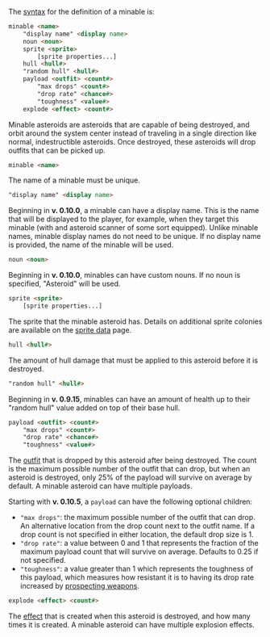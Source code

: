 The [syntax](DataFormat#grammar-specifications) for the definition of a minable is:

```html
minable <name>
	"display name" <display name>
	noun <noun>
	sprite <sprite>
		[sprite properties...]
	hull <hull#>
	"random hull" <hull#>
	payload <outfit> <count#>
		"max drops" <count#>
		"drop rate" <chance#>
		"toughness" <value#>
	explode <effect> <count#>
```

Minable asteroids are asteroids that are capable of being destroyed, and orbit around the system center instead of traveling in a single direction like normal, indestructible asteroids. Once destroyed, these asteroids will drop outfits that can be picked up.

```html
minable <name>
```

The name of a minable must be unique.

```html
"display name" <display name>
```

Beginning in **v. 0.10.0**, a minable can have a display name. This is the name that will be displayed to the player, for example, when they target this minable (with and asteroid scanner of some sort equipped). Unlike minable names, minable display names do not need to be unique.
If no display name is provided, the name of the minable will be used.

```html
noun <noun>
```

Beginning in **v. 0.10.0**, minables can have custom nouns. If no noun is specified, "Asteroid" will be used.

```html
sprite <sprite>
	[sprite properties...]
```

The sprite that the minable asteroid has.
Details on additional sprite colonies are available on the [sprite data](SpriteData) page.

```html
hull <hull#>
```

The amount of hull damage that must be applied to this asteroid before it is destroyed.

```html
"random hull" <hull#>
```

Beginning in **v. 0.9.15**, minables can have an amount of health up to their "random hull" value added on top of their base hull.

```html
payload <outfit> <count#>
	"max drops" <count#>
	"drop rate" <chance#>
	"toughness" <value#>
```

The [outfit](CreatingOutfits) that is dropped by this asteroid after being destroyed. The count is the maximum possible number of the outfit that can drop, but when an asteroid is destroyed, only 25% of the payload will survive on average by default. A minable asteroid can have multiple payloads.

Starting with **v. 0.10.5**, a `payload` can have the following optional children:
* `"max drops"`: the maximum possible number of the outfit that can drop. An alternative location from the drop count next to the outfit name. If a drop count is not specified in either location, the default drop size is 1.
* `"drop rate"`: a value between 0 and 1 that represents the fraction of the maximum payload count that will survive on average. Defaults to 0.25 if not specified.
* `"toughness"`: a value greater than 1 which represents the toughness of this payload, which measures how resistant it is to having its drop rate increased by [prospecting weapons](https://github.com/endless-sky/endless-sky/wiki/CreatingOutfits#weapon-attributes).

```html
explode <effect> <count#>
```

The [effect](CreatingEffects) that is created when this asteroid is destroyed, and how many times it is created. A minable asteroid can have multiple explosion effects.
